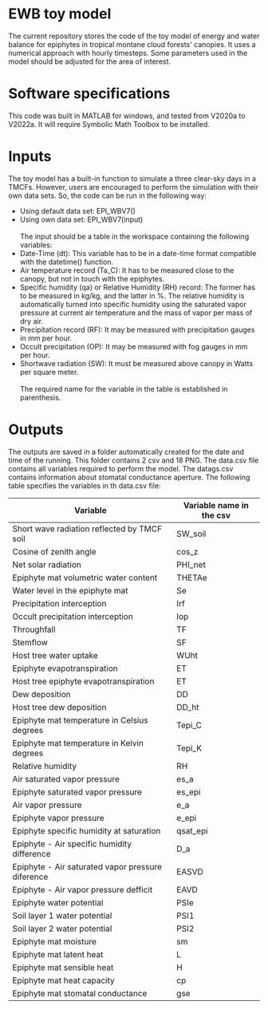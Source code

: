 # EWB toy model
The current repository stores the code of the toy model of energy and water balance for epiphytes in tropical montane cloud forests' canopies. It uses a numerical approach with hourly timesteps. Some parameters used in the model should be adjusted for the area of interest.

# Software specifications
This code was built in MATLAB for windows, and tested from V2020a to V2022a. It will require Symbolic Math Toolbox to be installed.

# Inputs
The toy model has a built-in function to simulate a three clear-sky days in a TMCFs. However, users are encouraged to perform the simulation with their own data sets. So, the code can be run in the following way:
  - Using default data set: EPI_WBV7()
  - Using own data set: EPI_WBV7(input)<br/><br/>
The input should be a table in the workspace containing the following variables:
  - Date-Time (dt): This variable has to be in a date-time format compatible with the datetime() function.
  - Air temperature record (Ta_C): It has to be measured close to the canopy, but not in touch with the epiphytes.
  - Specific humidity (qa) or Relative Humidity (RH) record: The former has to be measured in kg/kg, and the latter in %. The relative humidity is automatically turned into specific humidity using the saturated vapor pressure at current air temperature and the mass of vapor per mass of dry air.
  - Precipitation record (RF): It may be measured with precipitation gauges in mm per hour.
  - Occult precipitation (OP): It may be measured with fog gauges in mm per hour.
  - Shortwave radiation (SW): It must be measured above canopy in Watts per square meter.<br/><br/>
The required name for the variable in the table is established in parenthesis.

# Outputs
The outputs are saved in a folder automatically created for the date and time of the running. This folder contains 2 csv and 18 PNG. The data.csv file contains all variables required to perform the model. The datags.csv contains information about stomatal conductance aperture. The following table specifies the variables in th data.csv file:

| Variable | Variable name in the csv |
| ------------- | ------------- |
| Short wave radiation reflected by TMCF soil  | SW_soil |
| Cosine of zenith angle  | cos_z |
| Net solar radiation  | PHI_net |
| Epiphyte mat volumetric water content  | THETAe |
| Water level in the epiphyte mat  | Se |
| Precipitation interception  | Irf |
| Occult precipitation interception   | Iop |
| Throughfall  | TF |
| Stemflow  | SF |
| Host tree water uptake  | WUht |
| Epiphyte evapotranspiration | ET |
| Host tree epiphyte evapotranspiration | ET |
| Dew deposition | DD |
| Host tree dew deposition | DD_ht |
| Epiphyte mat temperature in Celsius degrees | Tepi_C |
| Epiphyte mat temperature in Kelvin degrees | Tepi_K |
| Relative humidity | RH |
| Air saturated vapor pressure | es_a |
| Epiphyte saturated vapor pressure| es_epi |
| Air vapor pressure| e_a |
| Epiphyte vapor pressure| e_epi |
| Epiphyte specific humidity at saturation| qsat_epi |
| Epiphyte - Air specific humidity difference | D_a |
| Epiphyte - Air saturated vapor pressure diference| EASVD |
| Epiphyte - Air vapor pressure defficit| EAVD |
| Epiphyte water potential| PSIe |
| Soil layer 1 water potential| PSI1 |
| Soil layer 2 water potential| PSI2 |
| Epiphyte mat moisture | sm |
| Epiphyte mat latent heat | L |
| Epiphyte mat sensible heat | H |
| Epiphyte mat heat capacity | cp |
| Epiphyte mat stomatal conductance| gse |
